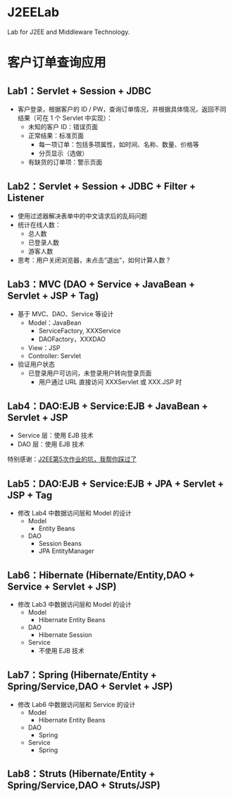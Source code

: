 # J2EELab

Lab for J2EE and Middleware Technology.

# 客户订单查询应用

## Lab1：Servlet + Session + JDBC

* 客户登录，根据客户的 ID / PW，查询订单情况，并根据具体情况，返回不同结果（可在 1 个 Servlet 中实现）：
    * 未知的客户 ID：错误页面
    * 正常结果：标准页面
        * 每一项订单：包括多项属性，如时间、名称、数量、价格等
        * 分页显示（选做）
    * 有缺货的订单项：警示页面

## Lab2：Servlet + Session + JDBC + Filter + Listener

* 使用过滤器解决表单中的中文请求后的乱码问题
* 统计在线人数：
    * 总人数
    * 已登录人数
    * 游客人数
* 思考：用户关闭浏览器，未点击“退出”，如何计算人数？

## Lab3：MVC (DAO + Service + JavaBean + Servlet + JSP + Tag)

* 基于 MVC、DAO、Service 等设计
    * Model：JavaBean
        * ServiceFactory, XXXService
        * DAOFactory，XXXDAO
    * View：JSP
    * Controller: Servlet
* 验证用户状态
    * 已登录用户可访问，未登录用户转向登录页面
        * 用户通过 URL 直接访问 XXXServlet 或 XXX.JSP 时
        
## Lab4：DAO:EJB + Service:EJB + JavaBean + Servlet + JSP

* Service 层：使用 EJB 技术
* DAO 层：使用 EJB 技术

特别感谢：[J2EE第5次作业的坑，我帮你踩过了](https://samperson1997.github.io/2018/01/05/J2EE5/)

## Lab5：DAO:EJB + Service:EJB + JPA + Servlet + JSP + Tag

* 修改 Lab4 中数据访问层和 Model 的设计
    * Model
        * Entity Beans
    * DAO
        * Session Beans
        * JPA EntityManager

## Lab6：Hibernate (Hibernate/Entity,DAO + Service + Servlet + JSP)

* 修改 Lab3 中数据访问层和 Model 的设计
    * Model
        * Hibernate Entity Beans
    * DAO
        * Hibernate Session
    * Service
        * 不使用 EJB 技术

## Lab7：Spring (Hibernate/Entity + Spring/Service,DAO + Servlet + JSP)

* 修改 Lab6 中数据访问层和 Service 的设计
    * Model
        * Hibernate Entity Beans
    * DAO
        * Spring
    * Service
        * Spring

## Lab8：Struts (Hibernate/Entity + Spring/Service,DAO + Struts/JSP)

